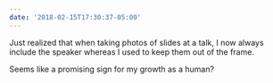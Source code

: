 ```yaml
---
date: '2018-02-15T17:30:37-05:00'
---
```

Just realized that when taking photos of slides at a talk, I now always include the speaker whereas I used to keep them out of the frame.

Seems like a promising sign for my growth as a human?
